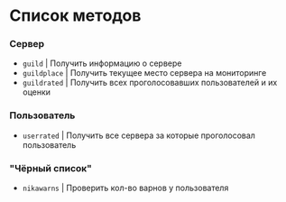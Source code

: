 # Список методов
### Сервер
- `guild` | Получить информацию о сервере
- `guildplace` | Получить текущее место сервера на мониторинге
- `guildrated` | Получить всех проголосовавших пользователей и их оценки
### Пользователь
- `userrated` | Получить все сервера за которые проголосовал пользователь
### "Чёрный список"
- `nikawarns` | Проверить кол-во варнов у пользователя
